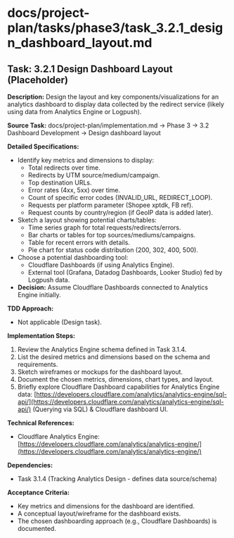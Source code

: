 # docs/project-plan/tasks/phase3/task_3.2.1_design_dashboard_layout.md

## Task: 3.2.1 Design Dashboard Layout (Placeholder)

**Description:**
Design the layout and key components/visualizations for an analytics dashboard to display data collected by the redirect service (likely using data from Analytics Engine or Logpush).

**Source Task:**
docs/project-plan/implementation.md -> Phase 3 -> 3.2 Dashboard Development -> Design dashboard layout

**Detailed Specifications:**
- Identify key metrics and dimensions to display:
    - Total redirects over time.
    - Redirects by UTM source/medium/campaign.
    - Top destination URLs.
    - Error rates (4xx, 5xx) over time.
    - Count of specific error codes (INVALID_URL, REDIRECT_LOOP).
    - Requests per platform parameter (Shopee xptdk, FB ref).
    - Request counts by country/region (if GeoIP data is added later).
- Sketch a layout showing potential charts/tables:
    - Time series graph for total requests/redirects/errors.
    - Bar charts or tables for top sources/mediums/campaigns.
    - Table for recent errors with details.
    - Pie chart for status code distribution (200, 302, 400, 500).
- Choose a potential dashboarding tool:
    - Cloudflare Dashboards (if using Analytics Engine).
    - External tool (Grafana, Datadog Dashboards, Looker Studio) fed by Logpush data.
- **Decision:** Assume Cloudflare Dashboards connected to Analytics Engine initially.

**TDD Approach:**
- Not applicable (Design task).

**Implementation Steps:**
1.  Review the Analytics Engine schema defined in Task 3.1.4.
2.  List the desired metrics and dimensions based on the schema and requirements.
3.  Sketch wireframes or mockups for the dashboard layout.
4.  Document the chosen metrics, dimensions, chart types, and layout.
5.  Briefly explore Cloudflare Dashboard capabilities for Analytics Engine data: [https://developers.cloudflare.com/analytics/analytics-engine/sql-api/](https://developers.cloudflare.com/analytics/analytics-engine/sql-api/) (Querying via SQL) & Cloudflare dashboard UI.

**Technical References:**
- Cloudflare Analytics Engine: [https://developers.cloudflare.com/analytics/analytics-engine/](https://developers.cloudflare.com/analytics/analytics-engine/)

**Dependencies:**
- Task 3.1.4 (Tracking Analytics Design - defines data source/schema)

**Acceptance Criteria:**
- Key metrics and dimensions for the dashboard are identified.
- A conceptual layout/wireframe for the dashboard exists.
- The chosen dashboarding approach (e.g., Cloudflare Dashboards) is documented. 